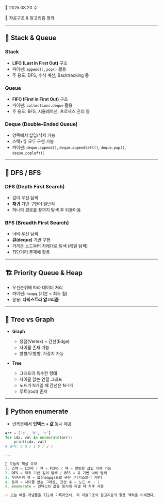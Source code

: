📅 2025.08.20 수  

🧮 자료구조 & 알고리즘 정리  

---

## 📌 Stack & Queue

### Stack
- **LIFO (Last In First Out)** 구조
- 파이썬: `append()`, `pop()` 활용
- 주 용도: DFS, 수식 계산, Backtracking 등

### Queue
- **FIFO (First In First Out)** 구조
- 파이썬: `collections.deque` 활용
- 주 용도: BFS, 시뮬레이션, 프로세스 관리 등

### Deque (Double-Ended Queue)
- 양쪽에서 삽입/삭제 가능
- 스택+큐 모두 구현 가능
- 파이썬: `deque.append()`, `deque.appendleft()`, `deque.pop()`, `deque.popleft()`

---

## 🌳 DFS / BFS

### DFS (Depth First Search)
- 깊이 우선 탐색  
- **재귀** 기반 구현이 일반적  
- 하나의 경로를 끝까지 탐색 후 되돌아옴  

### BFS (Breadth First Search)
- 너비 우선 탐색  
- **큐(deque)** 기반 구현  
- 가까운 노드부터 차례대로 탐색 (레벨 탐색)  
- 최단거리 문제에 활용  

---

## 🏗️ Priority Queue & Heap
- 우선순위에 따라 데이터 처리
- 파이썬: `heapq` (기본 = 최소 힙)
- 응용: **다익스트라 알고리즘**

---

## 🌲 Tree vs Graph
- **Graph**  
  - 정점(Vertex) + 간선(Edge)  
  - 사이클 존재 가능  
  - 방향/무방향, 가중치 가능  

- **Tree**  
  - 그래프의 특수한 형태  
  - 사이클 없는 연결 그래프  
  - 노드가 N개일 때 간선은 N-1개  
  - 루트(root) 존재  

---

## 📝 Python enumerate
- 반복문에서 **인덱스 + 값** 동시 제공
```python
arr = ['a', 'b', 'c']
for idx, val in enumerate(arr):
    print(idx, val)
# 출력: 0 a / 1 b / 2 c

---

🔑 오늘의 핵심 요약
1. 스택 = LIFO / 큐 = FIFO / 덱 = 양방향 삽입 삭제 가능
2. DFS = 재귀 기반 깊이 탐색 / BFS = 큐 기반 너비 탐색
3. 우선순위 큐 = 힙(heapq)으로 구현 (다익스트라 기반)
4. 트리 = 사이클 없는 그래프, 간선 수 = 노드 수 - 1
5. enumerate = 인덱스와 값을 동시에 꺼낼 때 자주 사용

✅ 오늘 배운 개념들을 TIL에 기록하면서, 각 자료구조와 알고리즘의 활용 맥락을 이해했다.
